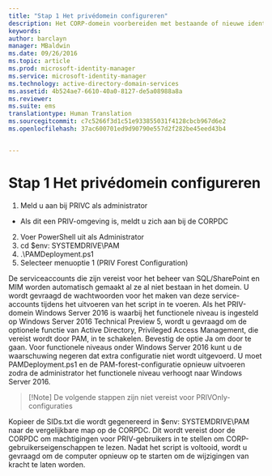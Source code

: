 ```yaml
---
title: "Stap 1 Het privédomein configureren"
description: Het CORP-domein voorbereiden met bestaande of nieuwe identiteiten die worden beheerd door Privileged Identity Manager via scripts
keywords: 
author: barclayn
manager: MBaldwin
ms.date: 09/26/2016
ms.topic: article
ms.prod: microsoft-identity-manager
ms.service: microsoft-identity-manager
ms.technology: active-directory-domain-services
ms.assetid: 4b524ae7-6610-40a0-8127-de5a08988a8a
ms.reviewer: 
ms.suite: ems
translationtype: Human Translation
ms.sourcegitcommit: c7c5266f3d1c51e933855031f4128cbcb967d6e2
ms.openlocfilehash: 37ac600701ed9d90790e557d2f282be45eed43b4


---
```

# Stap 1 Het privédomein configureren

1. Meld u aan bij PRIVC als administrator
  * Als dit een PRIV-omgeving is, meldt u zich aan bij de CORPDC
2. Voer PowerShell uit als Administrator
3. cd $env: SYSTEMDRIVE\PAM
4. .\PAMDeployment.ps1
5. Selecteer menuoptie 1 (PRIV Forest Configuration)


De serviceaccounts die zijn vereist voor het beheer van SQL/SharePoint en MIM worden automatisch gemaakt al ze al niet bestaan in het domein. U wordt gevraagd de wachtwoorden voor het maken van deze service-accounts tijdens het uitvoeren van het script in te voeren.
Als het PRIV-domein Windows Server 2016 is waarbij het functionele niveau is ingesteld op Windows Server 2016 Technical Preview 5, wordt u gevraagd om de optionele functie van Active Directory, Privileged Access Management, die vereist wordt door PAM, in te schakelen. Bevestig de optie Ja om door te gaan.
Voor functionele niveaus onder Windows Server 2016 kunt u de waarschuwing negeren dat extra configuratie niet wordt uitgevoerd. U moet PAMDeployment.ps1 en de PAM-forest-configuratie opnieuw uitvoeren zodra de administrator het functionele niveau verhoogt naar Windows Server 2016.

>[!Note] De volgende stappen zijn niet vereist voor PRIVOnly-configuraties

Kopieer de SIDs.txt die wordt gegenereerd in $env: SYSTEMDRIVE\PAM naar de vergelijkbare map op de CORPDC. Dit wordt vereist door de CORPDC om machtigingen voor PRIV-gebruikers in te stellen om CORP-gebruikerseigenschappen te lezen.
Nadat het script is voltooid, wordt u gevraagd om de computer opnieuw op te starten om de wijzigingen van kracht te laten worden.



<!--HONumber=Sep16_HO4-->


